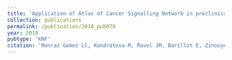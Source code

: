 ```yaml
---
title: 'Application of Atlas of Cancer Signalling Network in preclinical studies'
collection: publications
permalink: /publication/2018_pub079
year: 2018
pubtype: 'KNF'
citation: 'Monraz Gomez LC, Kondratova M, Ravel JM, Barillot E, Zinovyev A, Kuperstein I. Application of Atlas of Cancer Signalling Network in preclinical studies. <i>Brief Bioinformatics</i>. 2018 May 3.'
---
```

